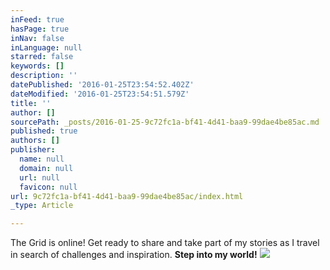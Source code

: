 ```yaml
---
inFeed: true
hasPage: true
inNav: false
inLanguage: null
starred: false
keywords: []
description: ''
datePublished: '2016-01-25T23:54:52.402Z'
dateModified: '2016-01-25T23:54:51.579Z'
title: ''
author: []
sourcePath: _posts/2016-01-25-9c72fc1a-bf41-4d41-baa9-99dae4be85ac.md
published: true
authors: []
publisher:
  name: null
  domain: null
  url: null
  favicon: null
url: 9c72fc1a-bf41-4d41-baa9-99dae4be85ac/index.html
_type: Article

---
```

The Grid is online! Get ready to share and take part of my stories as I travel in search of challenges and inspiration. **Step into my world!**
![](https://s3-us-west-2.amazonaws.com/the-grid-img/p/444a5b6c565eb825fb55b4d2670e770061c6cc1b.jpg)